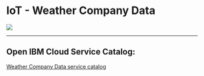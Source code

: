 # IoT - Weather Company Data

![](https://raw.githubusercontent.com/hovig/mic-sts-nlu-weather-tone-analyzer/master/img/weather-catalog.png)

<hr>

## Open IBM Cloud Service Catalog:

[Weather Company Data service catalog](https://console.bluemix.net/catalog/services/weather-company-data)
